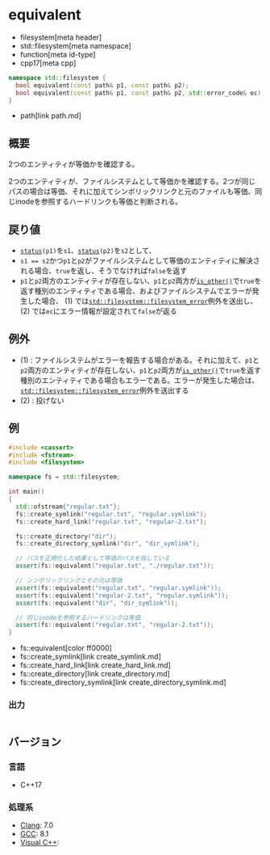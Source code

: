 # equivalent
* filesystem[meta header]
* std::filesystem[meta namespace]
* function[meta id-type]
* cpp17[meta cpp]

```cpp
namespace std::filesystem {
  bool equivalent(const path& p1, const path& p2);                               // (1)
  bool equivalent(const path& p1, const path& p2, std::error_code& ec) noexcept; // (2)
}
```
* path[link path.md]

## 概要
2つのエンティティが等価かを確認する。

2つのエンティティが、ファイルシステムとして等価かを確認する。2つが同じパスの場合は等価、それに加えてシンボリックリンクと元のファイルも等価、同じinodeを参照するハードリンクも等価と判断される。


## 戻り値
- [`status`](status.md)`(p1)`を`s1`、[`status`](status.md)`(p2)`を`s2`として、
- `s1 == s2`かつ`p1`と`p2`がファイルシステムとして等価のエンティティに解決される場合、`true`を返し、そうでなければ`false`を返す
- `p1`と`p2`両方のエンティティが存在しない、`p1`と`p2`両方が[`is_other()`](is_other.md)で`true`を返す種別のエンティティである場合、およびファイルシステムでエラーが発生した場合、 (1) では[`std::filesystem::filesystem_error`](filesystem_error.md)例外を送出し、 (2) では`ec`にエラー情報が設定されて`false`が返る


## 例外
- (1) : ファイルシステムがエラーを報告する場合がある。それに加えて、`p1`と`p2`両方のエンティティが存在しない、`p1`と`p2`両方が[`is_other()`](is_other.md)で`true`を返す種別のエンティティである場合もエラーである。エラーが発生した場合は、[`std::filesystem::filesystem_error`](filesystem_error.md)例外を送出する
- (2) : 投げない


## 例
```cpp example
#include <cassert>
#include <fstream>
#include <filesystem>

namespace fs = std::filesystem;

int main()
{
  std::ofstream{"regular.txt"};
  fs::create_symlink("regular.txt", "regular.symlink");
  fs::create_hard_link("regular.txt", "regular-2.txt");

  fs::create_directory("dir");
  fs::create_directory_symlink("dir", "dir_symlink");

  // パスを正規化した結果として等価のパスを指している
  assert(fs::equivalent("regular.txt", "./regular.txt"));

  // シンボリックリンクとその元は等価
  assert(fs::equivalent("regular.txt", "regular.symlink"));
  assert(fs::equivalent("regular-2.txt", "regular.symlink"));
  assert(fs::equivalent("dir", "dir_symlink"));

  // 同じinodeを参照するハードリンクは等価
  assert(fs::equivalent("regular.txt", "regular-2.txt"));
}
```
* fs::equivalent[color ff0000]
* fs::create_symlink[link create_symlink.md]
* fs::create_hard_link[link create_hard_link.md]
* fs::create_directory[link create_directory.md]
* fs::create_directory_symlink[link create_directory_symlink.md]

### 出力
```
```

## バージョン
### 言語
- C++17

### 処理系
- [Clang](/implementation.md#clang): 7.0
- [GCC](/implementation.md#gcc): 8.1
- [Visual C++](/implementation.md#visual_cpp):

